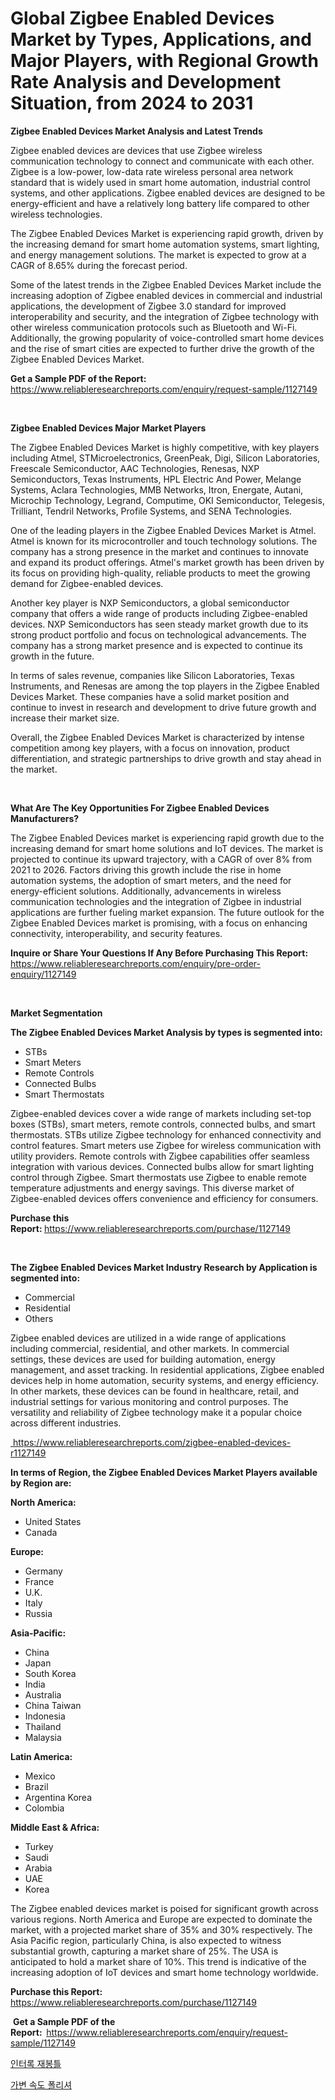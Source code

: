 <p><h1>Global Zigbee Enabled Devices Market by Types, Applications, and Major Players, with Regional Growth Rate Analysis and Development Situation, from 2024 to 2031</h1></p><p><strong>Zigbee Enabled Devices Market Analysis and Latest Trends</strong></p>
<p><p>Zigbee enabled devices are devices that use Zigbee wireless communication technology to connect and communicate with each other. Zigbee is a low-power, low-data rate wireless personal area network standard that is widely used in smart home automation, industrial control systems, and other applications. Zigbee enabled devices are designed to be energy-efficient and have a relatively long battery life compared to other wireless technologies.</p><p>The Zigbee Enabled Devices Market is experiencing rapid growth, driven by the increasing demand for smart home automation systems, smart lighting, and energy management solutions. The market is expected to grow at a CAGR of 8.65% during the forecast period.</p><p>Some of the latest trends in the Zigbee Enabled Devices Market include the increasing adoption of Zigbee enabled devices in commercial and industrial applications, the development of Zigbee 3.0 standard for improved interoperability and security, and the integration of Zigbee technology with other wireless communication protocols such as Bluetooth and Wi-Fi. Additionally, the growing popularity of voice-controlled smart home devices and the rise of smart cities are expected to further drive the growth of the Zigbee Enabled Devices Market.</p></p>
<p><strong>Get a Sample PDF of the Report:&nbsp;</strong> <a href="https://www.reliableresearchreports.com/enquiry/request-sample/1127149">https://www.reliableresearchreports.com/enquiry/request-sample/1127149</a></p>
<p>&nbsp;</p>
<p><strong>Zigbee Enabled Devices Major Market Players</strong></p>
<p><p>The Zigbee Enabled Devices Market is highly competitive, with key players including Atmel, STMicroelectronics, GreenPeak, Digi, Silicon Laboratories, Freescale Semiconductor, AAC Technologies, Renesas, NXP Semiconductors, Texas Instruments, HPL Electric And Power, Melange Systems, Aclara Technologies, MMB Networks, Itron, Energate, Autani, Microchip Technology, Legrand, Computime, OKI Semiconductor, Telegesis, Trilliant, Tendril Networks, Profile Systems, and SENA Technologies.</p><p>One of the leading players in the Zigbee Enabled Devices Market is Atmel. Atmel is known for its microcontroller and touch technology solutions. The company has a strong presence in the market and continues to innovate and expand its product offerings. Atmel's market growth has been driven by its focus on providing high-quality, reliable products to meet the growing demand for Zigbee-enabled devices.</p><p>Another key player is NXP Semiconductors, a global semiconductor company that offers a wide range of products including Zigbee-enabled devices. NXP Semiconductors has seen steady market growth due to its strong product portfolio and focus on technological advancements. The company has a strong market presence and is expected to continue its growth in the future.</p><p>In terms of sales revenue, companies like Silicon Laboratories, Texas Instruments, and Renesas are among the top players in the Zigbee Enabled Devices Market. These companies have a solid market position and continue to invest in research and development to drive future growth and increase their market size.</p><p>Overall, the Zigbee Enabled Devices Market is characterized by intense competition among key players, with a focus on innovation, product differentiation, and strategic partnerships to drive growth and stay ahead in the market.</p></p>
<p>&nbsp;</p>
<p><strong>What Are The Key Opportunities For Zigbee Enabled Devices Manufacturers?</strong></p>
<p><p>The Zigbee Enabled Devices market is experiencing rapid growth due to the increasing demand for smart home solutions and IoT devices. The market is projected to continue its upward trajectory, with a CAGR of over 8% from 2021 to 2026. Factors driving this growth include the rise in home automation systems, the adoption of smart meters, and the need for energy-efficient solutions. Additionally, advancements in wireless communication technologies and the integration of Zigbee in industrial applications are further fueling market expansion. The future outlook for the Zigbee Enabled Devices market is promising, with a focus on enhancing connectivity, interoperability, and security features.</p></p>
<p><strong>Inquire or Share Your Questions If Any Before Purchasing This Report:</strong> <a href="https://www.reliableresearchreports.com/enquiry/pre-order-enquiry/1127149">https://www.reliableresearchreports.com/enquiry/pre-order-enquiry/1127149</a></p>
<p>&nbsp;</p>
<p><strong>Market Segmentation</strong></p>
<p><strong>The Zigbee Enabled Devices Market Analysis by types is segmented into:</strong></p>
<p><ul><li>STBs</li><li>Smart Meters</li><li>Remote Controls</li><li>Connected Bulbs</li><li>Smart Thermostats</li></ul></p>
<p><p>Zigbee-enabled devices cover a wide range of markets including set-top boxes (STBs), smart meters, remote controls, connected bulbs, and smart thermostats. STBs utilize Zigbee technology for enhanced connectivity and control features. Smart meters use Zigbee for wireless communication with utility providers. Remote controls with Zigbee capabilities offer seamless integration with various devices. Connected bulbs allow for smart lighting control through Zigbee. Smart thermostats use Zigbee to enable remote temperature adjustments and energy savings. This diverse market of Zigbee-enabled devices offers convenience and efficiency for consumers.</p></p>
<p><strong>Purchase this Report:&nbsp;</strong><a href="https://www.reliableresearchreports.com/purchase/1127149">https://www.reliableresearchreports.com/purchase/1127149</a></p>
<p>&nbsp;</p>
<p><strong>The Zigbee Enabled Devices Market Industry Research by Application is segmented into:</strong></p>
<p><ul><li>Commercial</li><li>Residential</li><li>Others</li></ul></p>
<p><p>Zigbee enabled devices are utilized in a wide range of applications including commercial, residential, and other markets. In commercial settings, these devices are used for building automation, energy management, and asset tracking. In residential applications, Zigbee enabled devices help in home automation, security systems, and energy efficiency. In other markets, these devices can be found in healthcare, retail, and industrial settings for various monitoring and control purposes. The versatility and reliability of Zigbee technology make it a popular choice across different industries.</p></p>
<p><a href="https://www.reliableresearchreports.com/zigbee-enabled-devices-r1127149">&nbsp;https://www.reliableresearchreports.com/zigbee-enabled-devices-r1127149</a></p>
<p><strong>In terms of Region, the Zigbee Enabled Devices Market Players available by Region are:</strong></p>
<p>
    <p> <strong> North America: </strong>
        <ul>
            <li>United States</li>
            <li>Canada</li>
        </ul>
        </p> 
    <p> <strong> Europe: </strong>
        <ul>
            <li>Germany</li>
            <li>France</li>
            <li>U.K.</li>
            <li>Italy</li>
            <li>Russia</li>
        </ul>
        </p> 
    <p> <strong> Asia-Pacific: </strong>
        <ul>
            <li>China</li>
            <li>Japan</li>
            <li>South Korea</li>
            <li>India</li>
            <li>Australia</li>
            <li>China Taiwan</li>
            <li>Indonesia</li>
            <li>Thailand</li>
            <li>Malaysia</li>
        </ul>
        </p> 
    <p> <strong> Latin America: </strong>
        <ul>
            <li>Mexico</li>
            <li>Brazil</li>
            <li>Argentina Korea</li>
            <li>Colombia</li>
        </ul>
        </p> 
    <p> <strong> Middle East & Africa: </strong>
        <ul>
            <li>Turkey</li>
            <li>Saudi</li>
            <li>Arabia</li>
            <li>UAE</li>
            <li>Korea</li>
        </ul>
    </p>
    </p>
<p><p>The Zigbee enabled devices market is poised for significant growth across various regions. North America and Europe are expected to dominate the market, with a projected market share of 35% and 30% respectively. The Asia Pacific region, particularly China, is also expected to witness substantial growth, capturing a market share of 25%. The USA is anticipated to hold a market share of 10%. This trend is indicative of the increasing adoption of IoT devices and smart home technology worldwide.</p></p>
<p><strong>Purchase this Report: </strong><a href="https://www.reliableresearchreports.com/purchase/1127149">https://www.reliableresearchreports.com/purchase/1127149</a></p>
<p>&nbsp;<strong>Get a Sample PDF of the Report:&nbsp;&nbsp;</strong><a href="https://www.reliableresearchreports.com/enquiry/request-sample/1127149">https://www.reliableresearchreports.com/enquiry/request-sample/1127149</a></p>
<p><strong></strong></p>
<p><p><a href="https://github.com/wallacBahrtyinger567686/Market-Research-Report-List-1/blob/main/448636319316.md">인터록 재봉틀</a></p><p><a href="https://github.com/WilburKihn5676/Market-Research-Report-List-1/blob/main/975370319315.md">가변 속도 폴리셔</a></p></p>